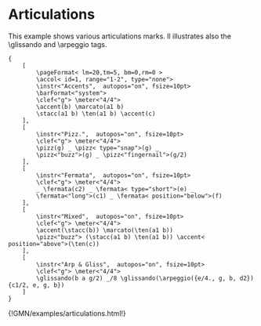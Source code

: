 
# Articulations

This example shows various articulations marks.
Il illustrates also the \glissando and \arpeggio tags.

~~~~~~
{
	[
		\pageFormat< lm=20,tm=5, bm=0,rm=0 >
		\accol< id=1, range="1-2", type="none">	
		\instr<"Accents",  autopos="on", fsize=10pt> 
		\barFormat<"system">
		\clef<"g"> \meter<"4/4">
		\accent(b) \marcato(a1 b)
		\stacc(a1 b) \ten(a1 b) \accent(c)
	],
	[
		\instr<"Pizz.",  autopos="on", fsize=10pt> 
		\clef<"g"> \meter<"4/4">
		\pizz(g) _ \pizz< type="snap">(g) _ 
		\pizz<"buzz">(g) _ \pizz<"fingernail">(g/2) 
	],
	[
		\instr<"Fermata",  autopos="on", fsize=10pt> 
		\clef<"g"> \meter<"4/4">
		_ \fermata(c2) _ \fermata< type="short">(e) _ 
		\fermata<"long">(c1) _ \fermata< position="below">(f)
	],
	[
		\instr<"Mixed",  autopos="on", fsize=10pt> 
		\clef<"g"> \meter<"4/4">
		\accent(\stacc(b)) \marcato(\ten(a1 b))
		\pizz<"buzz"> (\stacc(a1 b) \ten(a1 b)) \accent< position="above">(\ten(c))
	],
	[
		\instr<"Arp & Gliss",  autopos="on", fsize=10pt> 
		\clef<"g"> \meter<"4/4">
		\glissando(b a g/2) _/8 \glissando(\arpeggio({e/4., g, b, d2}) {c1/2, e, g, b})
	]
}
~~~~~~
{!GMN/examples/articulations.html!}

